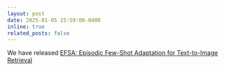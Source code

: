 ```yaml
---
layout: post
date: 2025-01-05 15:59:00-0400
inline: true
related_posts: false
---
```


We have released [EFSA: Episodic Few-Shot Adaptation for Text-to-Image Retrieval](https://arxiv.org/abs/2412.00139)
